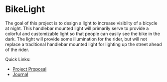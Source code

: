 # BikeLight

The goal of this project is to design a light to increase visibilty of a bicycle at night. This handlebar mounted light will primarily serve to provide a colorful and customizable light so that people can easily see the bike in the dark. The light will provide some illumination for the rider, but will not replace a traditional handlebar mounted light for lighting up the street ahead of the rider. 

Quick Links:
* [Project Proposal](https://github.com/jeffellenbogen/BikeLight/blob/main/Project%20Proposal)
* [Journal](https://github.com/jeffellenbogen/BikeLight/blob/main/Journal.md)
